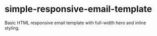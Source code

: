 # simple-responsive-email-template
Basic HTML responsive email template with full-width hero and inline styling.
